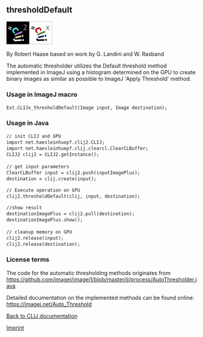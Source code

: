## thresholdDefault
![Image](images/mini_clij2_logo.png)![Image](images/mini_clijx_logo.png)

By Robert Haase based on work by G. Landini and W. Rasband

The automatic thresholder utilizes the Default threshold method implemented in ImageJ using a histogram determined on 
the GPU to create binary images as similar as possible to ImageJ 'Apply Threshold' method.

### Usage in ImageJ macro
```
Ext.CLIJx_thresholdDefault(Image input, Image destination);
```


### Usage in Java
```
// init CLIJ and GPU
import net.haesleinhuepf.clij2.CLIJ;
import net.haesleinhuepf.clij.clearcl.ClearCLBuffer;
CLIJ2 clij2 = CLIJ2.getInstance();

// get input parameters
ClearCLBuffer input = clij2.push(inputImagePlus);
destination = clij.create(input);
```

```
// Execute operation on GPU
clij2.thresholdDefault(clij, input, destination);
```

```
//show result
destinationImagePlus = clij2.pull(destination);
destinationImagePlus.show();

// cleanup memory on GPU
clij2.release(input);
clij2.release(destination);
```




### License terms
The code for the automatic thresholding methods originates from https://github.com/imagej/imagej1/blob/master/ij/process/AutoThresholder.java  
  
Detailed documentation on the implemented methods can be found online: https://imagej.net/Auto_Threshold

[Back to CLIJ documentation](https://clij.github.io/)

[Imprint](https://clij.github.io/imprint)
